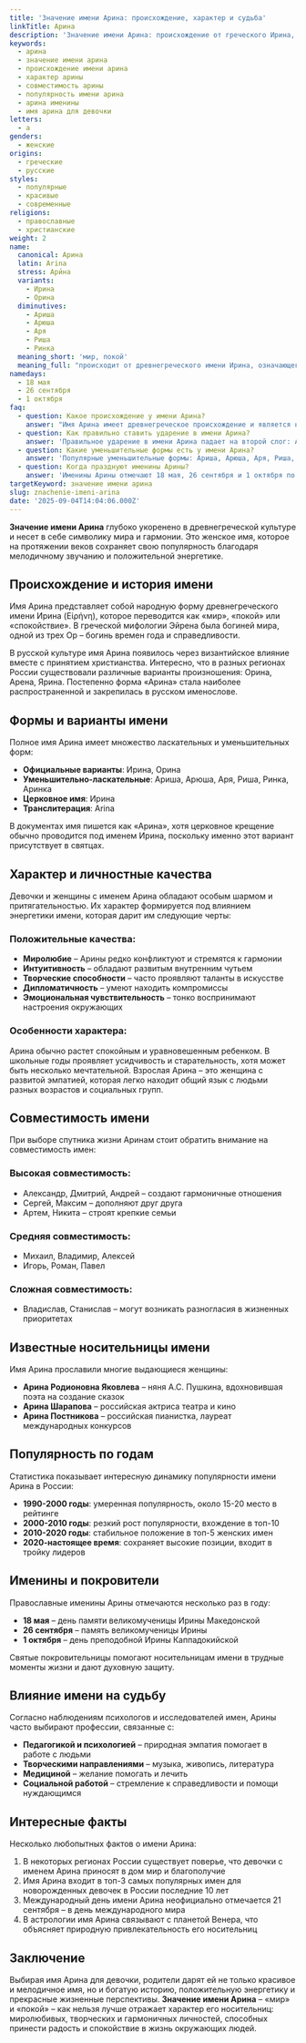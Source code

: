 ```yaml
---
title: 'Значение имени Арина: происхождение, характер и судьба'
linkTitle: Арина
description: 'Значение имени Арина: происхождение от греческого Ирина, характер носительниц имени, совместимость и популярность. Полный разбор имени Арина.'
keywords:
  - арина
  - значение имени арина
  - происхождение имени арина
  - характер арины
  - совместимость арины
  - популярность имени арина
  - арина именины
  - имя арина для девочки
letters:
  - а
genders:
  - женские
origins:
  - греческие
  - русские
styles:
  - популярные
  - красивые
  - современные
religions:
  - православные
  - христианские
weight: 2
name:
  canonical: Арина
  latin: Arina
  stress: Ари́на
  variants:
    - Ирина
    - Орина
  diminutives:
    - Ариша
    - Арюша
    - Аря
    - Риша
    - Ринка
  meaning_short: 'мир, покой'
  meaning_full: "происходит от древнегреческого имени Ирина, означающего 'мир', 'покой', 'спокойствие'"
namedays:
  - 18 мая
  - 26 сентября
  - 1 октября
faq:
  - question: Какое происхождение у имени Арина?
    answer: "Имя Арина имеет древнегреческое происхождение и является народной формой имени Ирина, которое означает 'мир' или 'покой'."
  - question: Как правильно ставить ударение в имени Арина?
    answer: 'Правильное ударение в имени Арина падает на второй слог: Ари́на.'
  - question: Какие уменьшительные формы есть у имени Арина?
    answer: 'Популярные уменьшительные формы: Ариша, Арюша, Аря, Риша, Ринка, Аринка.'
  - question: Когда празднуют именины Арины?
    answer: 'Именины Арины отмечают 18 мая, 26 сентября и 1 октября по православному календарю.'
targetKeyword: значение имени арина
slug: znachenie-imeni-arina
date: '2025-09-04T14:04:06.000Z'
---
```


**Значение имени Арина** глубоко укоренено в древнегреческой культуре и несет в себе символику мира и гармонии. Это женское имя, которое на протяжении веков сохраняет свою популярность благодаря мелодичному звучанию и положительной энергетике.

## Происхождение и история имени

Имя Арина представляет собой народную форму древнегреческого имени Ирина (Εἰρήνη), которое переводится как «мир», «покой» или «спокойствие». В греческой мифологии Эйрена была богиней мира, одной из трех Ор – богинь времен года и справедливости.

В русской культуре имя Арина появилось через византийское влияние вместе с принятием христианства. Интересно, что в разных регионах России существовали различные варианты произношения: Орина, Арена, Ярина. Постепенно форма «Арина» стала наиболее распространенной и закрепилась в русском именослове.

## Формы и варианты имени

Полное имя Арина имеет множество ласкательных и уменьшительных форм:

- **Официальные варианты**: Ирина, Орина
- **Уменьшительно-ласкательные**: Ариша, Арюша, Аря, Риша, Ринка, Аринка
- **Церковное имя**: Ирина
- **Транслитерация**: Arina

В документах имя пишется как «Арина», хотя церковное крещение обычно проводится под именем Ирина, поскольку именно этот вариант присутствует в святцах.

## Характер и личностные качества

Девочки и женщины с именем Арина обладают особым шармом и притягательностью. Их характер формируется под влиянием энергетики имени, которая дарит им следующие черты:

### Положительные качества:

- **Миролюбие** – Арины редко конфликтуют и стремятся к гармонии
- **Интуитивность** – обладают развитым внутренним чутьем
- **Творческие способности** – часто проявляют таланты в искусстве
- **Дипломатичность** – умеют находить компромиссы
- **Эмоциональная чувствительность** – тонко воспринимают настроения окружающих

### Особенности характера:

Арина обычно растет спокойным и уравновешенным ребенком. В школьные годы проявляет усидчивость и старательность, хотя может быть несколько мечтательной. Взрослая Арина – это женщина с развитой эмпатией, которая легко находит общий язык с людьми разных возрастов и социальных групп.

## Совместимость имени

При выборе спутника жизни Аринам стоит обратить внимание на совместимость имен:

### Высокая совместимость:

- Александр, Дмитрий, Андрей – создают гармоничные отношения
- Сергей, Максим – дополняют друг друга
- Артем, Никита – строят крепкие семьи

### Средняя совместимость:

- Михаил, Владимир, Алексей
- Игорь, Роман, Павел

### Сложная совместимость:

- Владислав, Станислав – могут возникать разногласия в жизненных приоритетах

## Известные носительницы имени

Имя Арина прославили многие выдающиеся женщины:

- **Арина Родионовна Яковлева** – няня А.С. Пушкина, вдохновившая поэта на создание сказок
- **Арина Шарапова** – российская актриса театра и кино
- **Арина Постникова** – российская пианистка, лауреат международных конкурсов

## Популярность по годам

Статистика показывает интересную динамику популярности имени Арина в России:

- **1990-2000 годы**: умеренная популярность, около 15-20 место в рейтинге
- **2000-2010 годы**: резкий рост популярности, вхождение в топ-10
- **2010-2020 годы**: стабильное положение в топ-5 женских имен
- **2020-настоящее время**: сохраняет высокие позиции, входит в тройку лидеров

## Именины и покровители

Православные именины Арины отмечаются несколько раз в году:

- **18 мая** – день памяти великомученицы Ирины Македонской
- **26 сентября** – память великомученицы Ирины
- **1 октября** – день преподобной Ирины Каппадокийской

Святые покровительницы помогают носительницам имени в трудные моменты жизни и дают духовную защиту.

## Влияние имени на судьбу

Согласно наблюдениям психологов и исследователей имен, Арины часто выбирают профессии, связанные с:

- **Педагогикой и психологией** – природная эмпатия помогает в работе с людьми
- **Творческими направлениями** – музыка, живопись, литература
- **Медициной** – желание помогать и лечить
- **Социальной работой** – стремление к справедливости и помощи нуждающимся

## Интересные факты

Несколько любопытных фактов о имени Арина:

1. В некоторых регионах России существует поверье, что девочки с именем Арина приносят в дом мир и благополучие
2. Имя Арина входит в топ-3 самых популярных имен для новорожденных девочек в России последние 10 лет
3. Международный день имени Арина неофициально отмечается 21 сентября – в день международного мира
4. В астрологии имя Арина связывают с планетой Венера, что объясняет природную привлекательность его носительниц

## Заключение

Выбирая имя Арина для девочки, родители дарят ей не только красивое и мелодичное имя, но и богатую историю, положительную энергетику и прекрасные жизненные перспективы. **Значение имени Арина** – «мир» и «покой» – как нельзя лучше отражает характер его носительниц: миролюбивых, творческих и гармоничных личностей, способных принести радость и спокойствие в жизнь окружающих людей.
